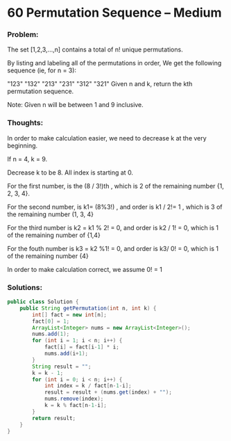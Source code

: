 # 60 Permutation Sequence – Medium


### Problem:


The set [1,2,3,…,n] contains a total of n! unique permutations.

By listing and labeling all of the permutations in order,
We get the following sequence (ie, for n = 3):

"123"
"132"
"213"
"231"
"312"
"321"
Given n and k, return the kth permutation sequence.

Note: Given n will be between 1 and 9 inclusive.


### Thoughts:



In order to make calculation easier, we need to decrease k at the very beginning.

If n = 4, k = 9.

Decrease k to be 8. All index is starting at 0.

For the first number,  is the (8 / 3!)th , which is 2 of the remaining number {1, 2, 3, 4}.

For the second number, is  k1= (8%3!) , and order is k1 / 2!= 1 , which is 3 of the remaining number (1, 3, 4}

For the third number is  k2 = k1 % 2! = 0, and order is k2 / 1! = 0, which is 1 of the remaining number of {1,4}

For the fouth number is k3 = k2 %1! = 0, and order is k3/ 0! = 0, which is 1 of the remaining number {4}

In order to make calculation correct, we assume 0! = 1


### Solutions:


```java
public class Solution {
    public String getPermutation(int n, int k) {
        int[] fact = new int[n];
        fact[0] = 1;
        ArrayList<Integer> nums = new ArrayList<Integer>();
        nums.add(1);
        for (int i = 1; i < n; i++) {
            fact[i] = fact[i-1] * i;
            nums.add(i+1);
        }
        String result = "";
        k = k - 1;
        for (int i = 0; i < n; i++) {
            int index = k / fact[n-1-i];
            result = result + (nums.get(index) + "");
            nums.remove(index);
            k = k % fact[n-1-i];
        }
        return result;
    }
}
```